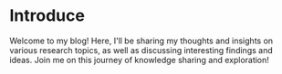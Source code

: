 # Introduce
Welcome to my blog! 
Here, I'll be sharing my thoughts and insights on various research topics, as well as discussing interesting findings and ideas. Join me on this journey of knowledge sharing and exploration!
